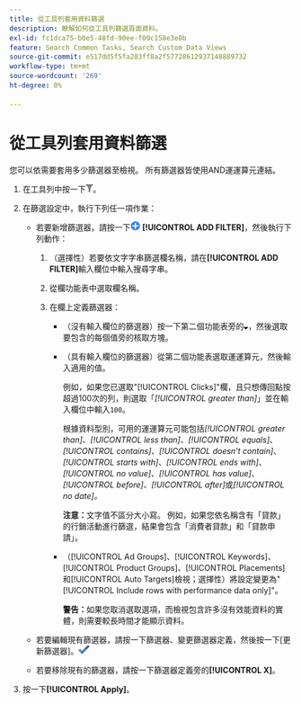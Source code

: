 ```yaml
---
title: 從工具列套用資料篩選
description: 瞭解如何從工具列篩選頁面資料。
exl-id: fc1dca75-b0e5-48fd-90ee-f09c158e3e8b
feature: Search Common Tasks, Search Custom Data Views
source-git-commit: e517dd5f5fa283ff8a2f57728612937148889732
workflow-type: tm+mt
source-wordcount: '269'
ht-degree: 0%

---
```


# 從工具列套用資料篩選

您可以依需要套用多少篩選器至檢視。 所有篩選器皆使用AND運運算元連結。

1. 在工具列中按一下![篩選器](/help/search-social-commerce/assets/filter.png "篩選器")。

1. 在篩選設定中，執行下列任一項作業：

   * 若要新增篩選器，請按一下![新增篩選器](/help/search-social-commerce/assets/add.png "新增篩選器") **[!UICONTROL ADD FILTER]**，然後執行下列動作：

      1. （選擇性）若要依文字字串篩選欄名稱，請在&#x200B;**[!UICONTROL ADD FILTER]**&#x200B;輸入欄位中輸入搜尋字串。

      1. 從欄功能表中選取欄名稱。

      1. 在欄上定義篩選器：

         * （沒有輸入欄位的篩選器）按一下第二個功能表旁的![向下箭頭](/help/search-social-commerce/assets/arrow-down-expand.png "向下箭頭")，然後選取要包含的每個值旁的核取方塊。

         * （具有輸入欄位的篩選器）從第二個功能表選取運運算元，然後輸入適用的值。

           例如，如果您已選取&quot;[!UICONTROL Clicks]&quot;欄，且只想傳回點按超過100次的列，則選取「*[!UICONTROL greater than]*」並在輸入欄位中輸入`100`。

           根據資料型別，可用的運運算元可能包括&#x200B;*[!UICONTROL greater than]*、*[!UICONTROL less than]*、*[!UICONTROL equals]*、*[!UICONTROL contains]*、*[!UICONTROL doesn't contain]*、*[!UICONTROL starts with]*、*[!UICONTROL ends with]*、*[!UICONTROL no value]*、*[!UICONTROL has value]*、*[!UICONTROL before]*、*[!UICONTROL after]*&#x200B;或&#x200B;*[!UICONTROL no date]。*

           **注意：**&#x200B;文字值不區分大小寫。 例如，如果您依名稱含有「貸款」的行銷活動進行篩選，結果會包含「消費者貸款」和「貸款申請」。

         * （[!UICONTROL Ad Groups]、[!UICONTROL Keywords]、[!UICONTROL Product Groups]、[!UICONTROL Placements]和[!UICONTROL Auto Targets]檢視；選擇性）將設定變更為&quot;[!UICONTROL Include rows with performance data only]&quot;。

           **警告：**&#x200B;如果您取消選取選項，而檢視包含許多沒有效能資料的實體，則需要較長時間才能顯示資料。

   * 若要編輯現有篩選器，請按一下篩選器、變更篩選器定義，然後按一下[更新篩選器]。![](/help/search-social-commerce/assets/select.png "[更新篩選器]。")

   * 若要移除現有的篩選器，請按一下篩選器定義旁的&#x200B;**[!UICONTROL X]**。

1. 按一下&#x200B;**[!UICONTROL Apply]**。
